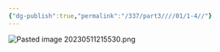 ```yaml
---
{"dg-publish":true,"permalink":"/337/part3////01/1-4//"}
---
```


![Pasted image 20230511215530.png](/img/user/image/Pasted%20image%2020230511215530.png)
